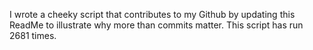 I wrote a cheeky script that contributes to my Github by updating this ReadMe to illustrate why more than commits matter. This script has run 2681 times.